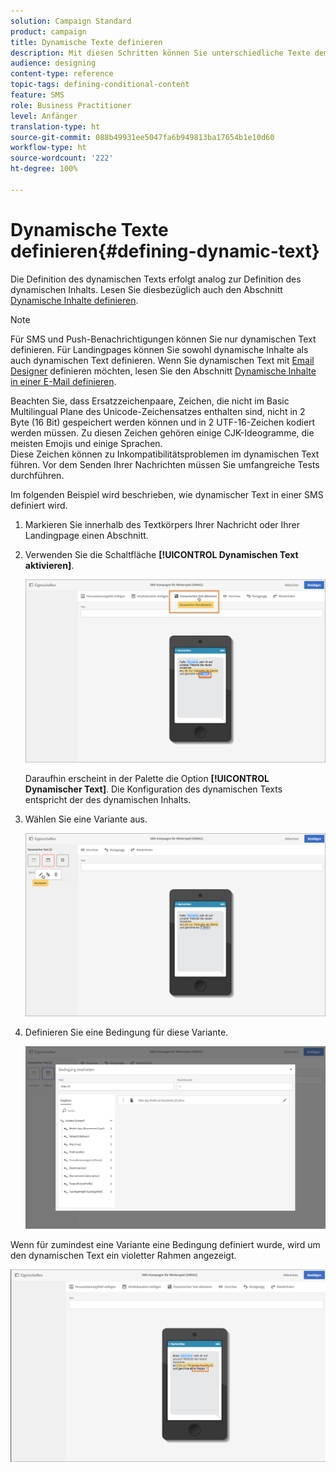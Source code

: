 ```yaml
---
solution: Campaign Standard
product: campaign
title: Dynamische Texte definieren
description: Mit diesen Schritten können Sie unterschiedliche Texte dem Benutzer in Abhängigkeit von in Adobe Campaign definierten Bedingungen dynamisch anzeigen.
audience: designing
content-type: reference
topic-tags: defining-conditional-content
feature: SMS
role: Business Practitioner
level: Anfänger
translation-type: ht
source-git-commit: 088b49931ee5047fa6b949813ba17654b1e10d60
workflow-type: ht
source-wordcount: '222'
ht-degree: 100%

---
```



# Dynamische Texte definieren{#defining-dynamic-text}

Die Definition des dynamischen Texts erfolgt analog zur Definition des dynamischen Inhalts. Lesen Sie diesbezüglich auch den Abschnitt [Dynamische Inhalte definieren](../../designing/using/personalization.md#defining-dynamic-content-in-an-email).

>[!NOTE]
>
>Für SMS und Push-Benachrichtigungen können Sie nur dynamischen Text definieren. Für Landingpages können Sie sowohl dynamische Inhalte als auch dynamischen Text definieren. Wenn Sie dynamischen Text mit [Email Designer](../../designing/using/designing-content-in-adobe-campaign.md) definieren möchten, lesen Sie den Abschnitt [Dynamische Inhalte in einer E-Mail definieren](../../designing/using/personalization.md#defining-dynamic-content-in-an-email).

Beachten Sie, dass Ersatzzeichenpaare, Zeichen, die nicht im Basic Multilingual Plane des Unicode-Zeichensatzes enthalten sind, nicht in 2 Byte (16 Bit) gespeichert werden können und in 2 UTF-16-Zeichen kodiert werden müssen. Zu diesen Zeichen gehören einige CJK-Ideogramme, die meisten Emojis und einige Sprachen.
<br>Diese Zeichen können zu Inkompatibilitätsproblemen im dynamischen Text führen. Vor dem Senden Ihrer Nachrichten müssen Sie umfangreiche Tests durchführen.


Im folgenden Beispiel wird beschrieben, wie dynamischer Text in einer SMS definiert wird.

1. Markieren Sie innerhalb des Textkörpers Ihrer Nachricht oder Ihrer Landingpage einen Abschnitt.
1. Verwenden Sie die Schaltfläche **[!UICONTROL Dynamischen Text aktivieren]**.

   ![](assets/dynamic_text_sms_1.png)

   Daraufhin erscheint in der Palette die Option **[!UICONTROL Dynamischer Text]**. Die Konfiguration des dynamischen Texts entspricht der des dynamischen Inhalts.

1. Wählen Sie eine Variante aus.

   ![](assets/dynamic_text_sms_2.png)

1. Definieren Sie eine Bedingung für diese Variante.

   ![](assets/dynamic_text_sms_4.png)

Wenn für zumindest eine Variante eine Bedingung definiert wurde, wird um den dynamischen Text ein violetter Rahmen angezeigt.

![](assets/dynamic_text_sms_3.png)
